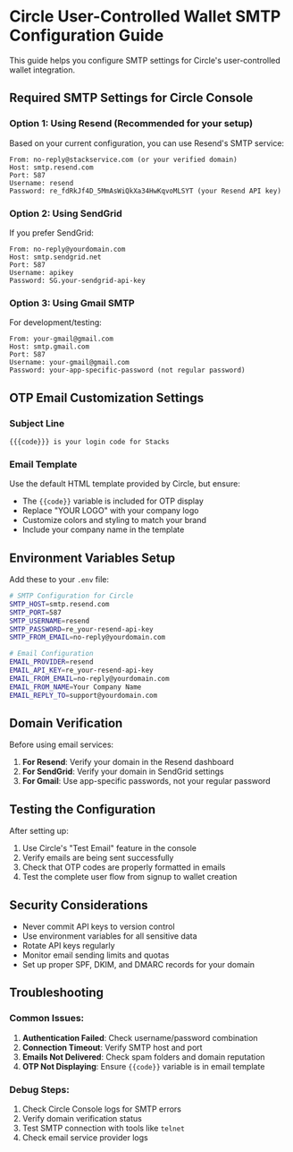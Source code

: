 # Circle User-Controlled Wallet SMTP Configuration Guide

This guide helps you configure SMTP settings for Circle's user-controlled wallet integration.

## Required SMTP Settings for Circle Console

### Option 1: Using Resend (Recommended for your setup)

Based on your current configuration, you can use Resend's SMTP service:

```
From: no-reply@stackservice.com (or your verified domain)
Host: smtp.resend.com
Port: 587
Username: resend
Password: re_fdRkJf4D_5MmAsWiQkXa34HwKqvoMLSYT (your Resend API key)
```

### Option 2: Using SendGrid

If you prefer SendGrid:

```
From: no-reply@yourdomain.com
Host: smtp.sendgrid.net
Port: 587
Username: apikey
Password: SG.your-sendgrid-api-key
```

### Option 3: Using Gmail SMTP

For development/testing:

```
From: your-gmail@gmail.com
Host: smtp.gmail.com
Port: 587
Username: your-gmail@gmail.com
Password: your-app-specific-password (not regular password)
```

## OTP Email Customization Settings

### Subject Line
```
{{{code}}} is your login code for Stacks
```

### Email Template
Use the default HTML template provided by Circle, but ensure:
- The `{{code}}` variable is included for OTP display
- Replace "YOUR LOGO" with your company logo
- Customize colors and styling to match your brand
- Include your company name in the template

## Environment Variables Setup

Add these to your `.env` file:

```bash
# SMTP Configuration for Circle
SMTP_HOST=smtp.resend.com
SMTP_PORT=587
SMTP_USERNAME=resend
SMTP_PASSWORD=re_your-resend-api-key
SMTP_FROM_EMAIL=no-reply@yourdomain.com

# Email Configuration
EMAIL_PROVIDER=resend
EMAIL_API_KEY=re_your-resend-api-key
EMAIL_FROM_EMAIL=no-reply@yourdomain.com
EMAIL_FROM_NAME=Your Company Name
EMAIL_REPLY_TO=support@yourdomain.com
```

## Domain Verification

Before using email services:

1. **For Resend**: Verify your domain in the Resend dashboard
2. **For SendGrid**: Verify your domain in SendGrid settings
3. **For Gmail**: Use app-specific passwords, not your regular password

## Testing the Configuration

After setting up:

1. Use Circle's "Test Email" feature in the console
2. Verify emails are being sent successfully
3. Check that OTP codes are properly formatted in emails
4. Test the complete user flow from signup to wallet creation

## Security Considerations

- Never commit API keys to version control
- Use environment variables for all sensitive data
- Rotate API keys regularly
- Monitor email sending limits and quotas
- Set up proper SPF, DKIM, and DMARC records for your domain

## Troubleshooting

### Common Issues:

1. **Authentication Failed**: Check username/password combination
2. **Connection Timeout**: Verify SMTP host and port
3. **Emails Not Delivered**: Check spam folders and domain reputation
4. **OTP Not Displaying**: Ensure `{{code}}` variable is in email template

### Debug Steps:

1. Check Circle Console logs for SMTP errors
2. Verify domain verification status
3. Test SMTP connection with tools like `telnet`
4. Check email service provider logs
